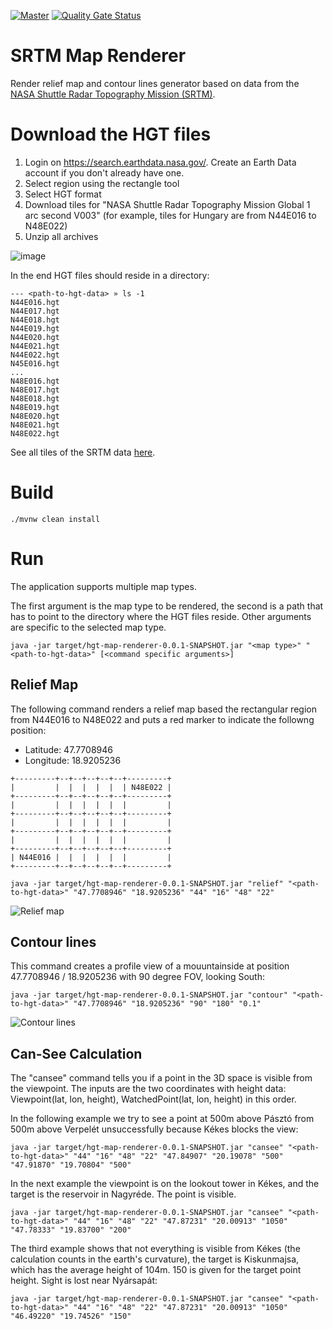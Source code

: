 [![Master](https://github.com/dodie/srtm-map-renderer/actions/workflows/master.yml/badge.svg)](https://github.com/dodie/srtm-map-renderer/actions/workflows/master.yml)
[![Quality Gate Status](https://sonarcloud.io/api/project_badges/measure?project=dodie_srtm-map-renderer&metric=alert_status)](https://sonarcloud.io/dashboard?id=dodie_srtm-map-renderer)

# SRTM Map Renderer

Render relief map and contour lines generator based on data from the [NASA Shuttle Radar Topography Mission (SRTM)](https://www2.jpl.nasa.gov/srtm/cbanddataproducts.html).

# Download the HGT files

1. Login on https://search.earthdata.nasa.gov/. Create an Earth Data account if you don't already have one.
2. Select region using the rectangle tool
3. Select HGT format
4. Download tiles for "NASA Shuttle Radar Topography Mission Global 1 arc second V003" (for example, tiles for Hungary are from N44E016 to N48E022)
5. Unzip all archives

![image](https://user-images.githubusercontent.com/1114220/136703447-768805b7-7018-4b4f-90e8-e470583a2960.png)

In the end HGT files should reside in a directory:

```
--- <path-to-hgt-data> » ls -1
N44E016.hgt
N44E017.hgt
N44E018.hgt
N44E019.hgt
N44E020.hgt
N44E021.hgt
N44E022.hgt
N45E016.hgt
...
N48E016.hgt
N48E017.hgt
N48E018.hgt
N48E019.hgt
N48E020.hgt
N48E021.hgt
N48E022.hgt
```

See all tiles of the SRTM data [here](https://www2.jpl.nasa.gov/srtm/images/SRTM_2-24-2016.gif).

# Build

```
./mvnw clean install
```

# Run

The application supports multiple map types. 

The first argument is the map type to be rendered, the second is a path that has to point to the directory where the HGT files reside.
Other arguments are specific to the selected map type.

```
java -jar target/hgt-map-renderer-0.0.1-SNAPSHOT.jar "<map type>" "<path-to-hgt-data>" [<command specific arguments>]
```


## Relief Map

The following command renders a relief map based the rectangular region from N44E016 to N48E022 and puts a red marker to indicate the followng position:
- Latitude: 47.7708946
- Longitude: 18.9205236

```
+---------+--+--+--+--+--+---------+
|         |  |  |  |  |  | N48E022 |
+---------+--+--+--+--+--+---------+
|         |  |  |  |  |  |         |
+---------+--+--+--+--+--+---------+
|         |  |  |  |  |  |         |
+---------+--+--+--+--+--+---------+
|         |  |  |  |  |  |         |
+---------+--+--+--+--+--+---------+
| N44E016 |  |  |  |  |  |         |
+---------+--+--+--+--+--+---------+
```

```
java -jar target/hgt-map-renderer-0.0.1-SNAPSHOT.jar "relief" "<path-to-hgt-data>" "47.7708946" "18.9205236" "44" "16" "48" "22"
```

![Relief map](https://github.com/dodie/hgt-map-renderer/blob/master/docs/reliefmap.png "Relief map")

## Contour lines

This command creates a profile view of a mouuntainside at position 47.7708946 / 18.9205236 with 90 degree FOV, looking South:

```
java -jar target/hgt-map-renderer-0.0.1-SNAPSHOT.jar "contour" "<path-to-hgt-data>" "47.7708946" "18.9205236" "90" "180" "0.1"
```
  
![Contour lines](https://github.com/dodie/hgt-map-renderer/blob/master/docs/contour.png "Contour lines")

## Can-See Calculation

The "cansee" command tells you if a point in the 3D space is visible from the viewpoint.
The inputs are the two coordinates with height data: Viewpoint(lat, lon, height), WatchedPoint(lat, lon, height) in this order.

In the following example we try to see a point at 500m above Pásztó from 500m above Verpelét unsuccessfully because Kékes blocks the view:
```
java -jar target/hgt-map-renderer-0.0.1-SNAPSHOT.jar "cansee" "<path-to-hgt-data>" "44" "16" "48" "22" "47.84907" "20.19078" "500" "47.91870" "19.70804" "500"
```

In the next example the viewpoint is on the lookout tower in Kékes, and the target is the reservoir in Nagyréde.
The point is visible.
```
java -jar target/hgt-map-renderer-0.0.1-SNAPSHOT.jar "cansee" "<path-to-hgt-data>" "44" "16" "48" "22" "47.87231" "20.00913" "1050" "47.78333" "19.83700" "200"
```

The third example shows that not everything is visible from Kékes (the calculation counts in the earth's curvature), the target is Kiskunmajsa, which has the average height of 104m. 150 is given for the target point height. Sight is lost near Nyársapát:
```
java -jar target/hgt-map-renderer-0.0.1-SNAPSHOT.jar "cansee" "<path-to-hgt-data>" "44" "16" "48" "22" "47.87231" "20.00913" "1050" "46.49220" "19.74526" "150"
```